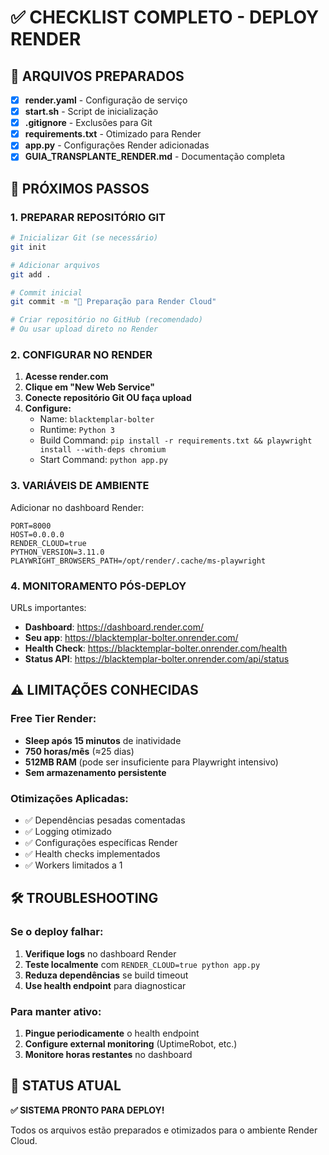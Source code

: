 # ✅ CHECKLIST COMPLETO - DEPLOY RENDER

## 🎯 ARQUIVOS PREPARADOS

- [x] **render.yaml** - Configuração de serviço
- [x] **start.sh** - Script de inicialização  
- [x] **.gitignore** - Exclusões para Git
- [x] **requirements.txt** - Otimizado para Render
- [x] **app.py** - Configurações Render adicionadas
- [x] **GUIA_TRANSPLANTE_RENDER.md** - Documentação completa

## 🚀 PRÓXIMOS PASSOS

### 1. PREPARAR REPOSITÓRIO GIT
```bash
# Inicializar Git (se necessário)
git init

# Adicionar arquivos
git add .

# Commit inicial
git commit -m "🚀 Preparação para Render Cloud"

# Criar repositório no GitHub (recomendado)
# Ou usar upload direto no Render
```

### 2. CONFIGURAR NO RENDER

1. **Acesse render.com**
2. **Clique em "New Web Service"**
3. **Conecte repositório Git OU faça upload**
4. **Configure:**
   - Name: `blacktemplar-bolter`
   - Runtime: `Python 3`
   - Build Command: `pip install -r requirements.txt && playwright install --with-deps chromium`
   - Start Command: `python app.py`

### 3. VARIÁVEIS DE AMBIENTE

Adicionar no dashboard Render:
```env
PORT=8000
HOST=0.0.0.0
RENDER_CLOUD=true
PYTHON_VERSION=3.11.0
PLAYWRIGHT_BROWSERS_PATH=/opt/render/.cache/ms-playwright
```

### 4. MONITORAMENTO PÓS-DEPLOY

URLs importantes:
- **Dashboard**: https://dashboard.render.com/
- **Seu app**: https://blacktemplar-bolter.onrender.com/
- **Health Check**: https://blacktemplar-bolter.onrender.com/health
- **Status API**: https://blacktemplar-bolter.onrender.com/api/status

## ⚠️ LIMITAÇÕES CONHECIDAS

### Free Tier Render:
- **Sleep após 15 minutos** de inatividade
- **750 horas/mês** (≈25 dias)
- **512MB RAM** (pode ser insuficiente para Playwright intensivo)
- **Sem armazenamento persistente**

### Otimizações Aplicadas:
- ✅ Dependências pesadas comentadas
- ✅ Logging otimizado
- ✅ Configurações específicas Render
- ✅ Health checks implementados
- ✅ Workers limitados a 1

## 🛠️ TROUBLESHOOTING

### Se o deploy falhar:
1. **Verifique logs** no dashboard Render
2. **Teste localmente** com `RENDER_CLOUD=true python app.py`
3. **Reduza dependências** se build timeout
4. **Use health endpoint** para diagnosticar

### Para manter ativo:
1. **Pingue periodicamente** o health endpoint
2. **Configure external monitoring** (UptimeRobot, etc.)
3. **Monitore horas restantes** no dashboard

## 🎯 STATUS ATUAL

**✅ SISTEMA PRONTO PARA DEPLOY!**

Todos os arquivos estão preparados e otimizados para o ambiente Render Cloud.